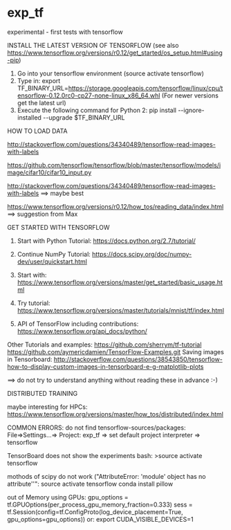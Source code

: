 # exp_tf
experimental - first tests with tensorflow

INSTALL THE LATEST VERSION OF TENSORFLOW
(see also https://www.tensorflow.org/versions/r0.12/get_started/os_setup.html#using-pip)

1. Go into your tensorflow environment (source activate tensorflow)
2. Type in:
   export TF_BINARY_URL=https://storage.googleapis.com/tensorflow/linux/cpu/tensorflow-0.12.0rc0-cp27-none-linux_x86_64.whl
   (For newer versions get the latest url)
3. Execute the following command for Python 2:
   pip install --ignore-installed --upgrade $TF_BINARY_URL


HOW TO LOAD DATA

http://stackoverflow.com/questions/34340489/tensorflow-read-images-with-labels

https://github.com/tensorflow/tensorflow/blob/master/tensorflow/models/image/cifar10/cifar10_input.py

http://stackoverflow.com/questions/34340489/tensorflow-read-images-with-labels ==> maybe best

https://www.tensorflow.org/versions/r0.12/how_tos/reading_data/index.html ==> suggestion from Max


GET STARTED WITH TENSORFLOW

1. Start with Python Tutorial: https://docs.python.org/2.7/tutorial/

2. Continue NumPy Tutorial: https://docs.scipy.org/doc/numpy-dev/user/quickstart.html

3. Start with: https://www.tensorflow.org/versions/master/get_started/basic_usage.html

4. Try tutorial: https://www.tensorflow.org/versions/master/tutorials/mnist/tf/index.html

5. API of TensorFlow including contributions: https://www.tensorflow.org/api_docs/python/

Other Tutorials and examples:
https://github.com/sherrym/tf-tutorial
https://github.com/aymericdamien/TensorFlow-Examples.git
Saving images in Tensorboard:
http://stackoverflow.com/questions/38543850/tensorflow-how-to-display-custom-images-in-tensorboard-e-g-matplotlib-plots

==> do not try to understand anything without reading these in advance :-)



DISTRIBUTED TRAINING

maybe interesting for HPCs: https://www.tensorflow.org/versions/master/how_tos/distributed/index.html


COMMON ERRORS:
do not find tensorflow-sources/packages:
File=>Settings...=> Project: exp_tf => set default project interpreter => tensorflow

TensorBoard does not show the experiments
bash: >source activate tensorflow

mothods of scipy do not work ("AttributeError: 'module' object has no attribute'<method>'":
source activate tensorflow
conda install pillow

out of Memory using GPUs:
gpu_options = tf.GPUOptions(per_process_gpu_memory_fraction=0.333) sess = tf.Session(config=tf.ConfigProto(log_device_placement=True, gpu_options=gpu_options))
or:
export CUDA_VISIBLE_DEVICES=1
